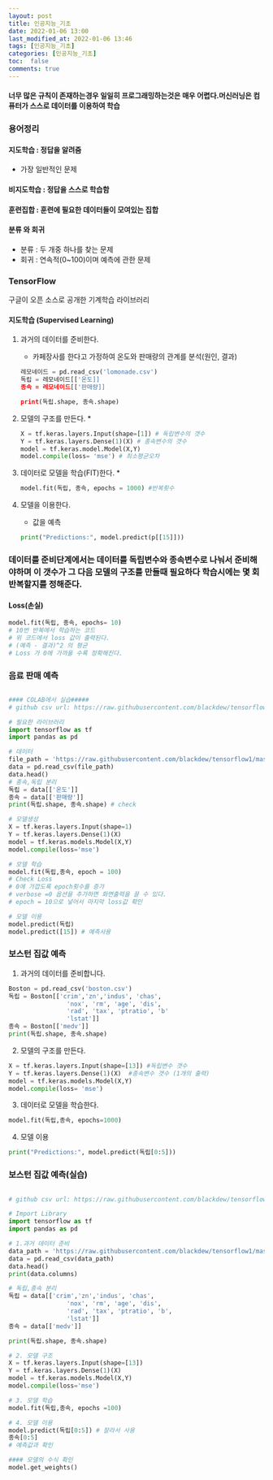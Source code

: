```yaml
---
layout: post
title: 인공지능_기초
date: 2022-01-06 13:00 
last_modified_at: 2022-01-06 13:46
tags: [인공지능_기초]
categories: [인공지능_기초]
toc:  false
comments: true
---
```


####  너무 많은 규칙이 존재하는경우 일일히 프로그래밍하는것은 매우 어렵다.머신러닝은 컴퓨터가 스스로 데이터를 이용하여 학습 

### 용어정리


#### 지도학습 : 정답을 알려줌
* 가장 일반적인 문제
#### 비지도학습 : 정답을 스스로 학습함

#### 훈련집합 : 훈련에 필요한 데이터들이 모여있는 집합

#### 분류 와 회귀
* 분류 : 두 개중 하나를 찾는 문제
* 회귀 : 연속적(0~100)이며 예측에 관한 문제

### TensorFlow
구글이 오픈 소스로 공개한 기계학습 라이브러리

#### 지도학습 (Supervised Learning)
1. 과거의 데이터를 준비한다.
    * 카페장사를 한다고 가정하여 온도와 판매량의 관계를 분석(원인, 결과)

    ```python
    레모네이드 = pd.read_csv('lomonade.csv')
    독립 = 레모네이드[['온도]]
    종속 = 레모네이드[['판매량]]
    
    print(독립.shape, 종속.shape)
    ```
2. 모델의 구조를 만든다. 
    * 
    ```python
    X = tf.keras.layers.Input(shape=[1]) # 독립변수의 갯수
    Y = tf.keras.layers.Dense(1)(X) # 종속변수의 갯수
    model = tf.keras.model.Model(X,Y)
    model.compile(loss= 'mse') # 최소평균오차
    ```
3. 데이터로 모델을 학습(FIT)한다. 
    * 
    ```python
    model.fit(독립, 종속, epochs = 1000) #반복횟수
    ```
4. 모델을 이용한다. 
    * 값을 예측
    ```python
    print("Predictions:", model.predict(p[[15]]))
    ```

###  데이터를 준비단계에서는 데이터를 독립변수와 종속변수로 나눠서 준비해야하며 이 갯수가 그 다음 모델의 구조를 만들때 필요하다 학습시에는 몇 회 반복할지를 정해준다.

#### Loss(손실)
```python
model.fit(독립, 종속, epochs= 10)
# 10번 반복에서 학습하는 코드
# 위 코드에서 loss 값이 출력된다.
# (예측 - 결과)^2 의 평균 
# Loss 가 0에 가까울 수록 정확해진다.
```

### 음료 판매 예측

```python

#### COLAB에서 실습#####
# github csv url: https://raw.githubusercontent.com/blackdew/tensorflow1/master/csv/lemonade.csv

# 필요한 라이브러리
import tensorflow as tf
import pandas as pd

# 데이터
file_path = 'https://raw.githubusercontent.com/blackdew/tensorflow1/master/csv/lemonade.csv'
data = pd.read_csv(file_path) 
data.head()
# 종속,독립 분리
독립 = data[['온도']]
종속 = data[['판매량']]
print(독립.shape, 종속.shape) # check 

# 모델생성
X = tf.keras.layers.Input(shape=1)
Y = tf.keras.layers.Dense(1)(X)
model = tf.keras.models.Model(X,Y)
model.compile(loss='mse')

# 모델 학습
model.fit(독립,종속, epoch = 100)
# Check Loss 
# 0에 가깝도록 epoch횟수를 증가
# verbose =0 옵션을 추가하면 화면출력을 끌 수 있다.
# epoch = 10으로 넣어서 마지막 loss값 확인

# 모델 이용
model.predict(독립)
model.predict([15]) # 예측사용
```

### 보스턴 집값 예측

1. 과거의 데이터를 준비합니다.
```python
Boston = pd.read_csv('boston.csv')
독립 = Boston[['crim','zn','indus', 'chas',
                'nox', 'rm', 'age', 'dis',
                'rad', 'tax', 'ptratio', 'b'
                'lstat']]
종속 = Boston[['medv']]
print(독립.shape, 종속.shape)
```
2. 모델의 구조를 만든다.
```python
X = tf.keras.layers.Input(shape=[13]) #독립변수 갯수 
Y = tf.keras.layers.Dense(1)(X)  #종속변수 갯수 (1개의 출력)
model = tf.keras.models.Model(X,Y)
model.compile(loss= 'mse')
```
3. 데이터로 모델을 학습한다.
```python
model.fit(독립,종속, epochs=1000)
```
4. 모델 이용
```python
print("Predictions:", model.predict(독립[0:5]))
```

### 보스턴 집값 예측(실습)

```python

# github csv url: https://raw.githubusercontent.com/blackdew/tensorflow1/master/csv/boston.csv

# Import Library
import tensorflow as tf
import pandas as pd

# 1.과거 데이터 준비
data_path = 'https://raw.githubusercontent.com/blackdew/tensorflow1/master/csv/boston.csv'
data = pd.read_csv(data_path)
data.head()
print(data.columns)

# 독립,종속 분리
독립 = data[['crim','zn','indus', 'chas',
                'nox', 'rm', 'age', 'dis',
                'rad', 'tax', 'ptratio', 'b',
                'lstat']]
종속 = data[['medv']]

print(독립.shape, 종속.shape)

# 2. 모델 구조
X = tf.keras.layers.Input(shape=[13])
Y = tf.keras.layers.Dense(1)(X)
model = tf.keras.models.Model(X,Y)
model.compile(loss='mse')

# 3. 모델 학습
model.fit(독립,종속, epochs =100)

# 4. 모델 이용
model.predict(독립[0:5]) # 잘라서 사용
종속[0:5]
# 예측값과 확인

#### 모델의 수식 확인
model.get_weights()

```